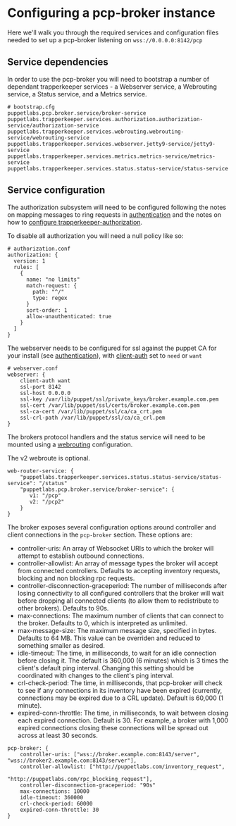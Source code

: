 # Configuring a pcp-broker instance

Here we'll walk you through the required services and configuration
files needed to set up a pcp-broker listening on `wss://0.0.0.0:8142/pcp`

## Service dependencies

In order to use the pcp-broker you will need to bootstrap a number of
dependant trapperkeeper services - a Webserver service, a Webrouting
service, a Status service, and a Metrics service.

```
# bootstrap.cfg
puppetlabs.pcp.broker.service/broker-service
puppetlabs.trapperkeeper.services.authorization.authorization-service/authorization-service
puppetlabs.trapperkeeper.services.webrouting.webrouting-service/webrouting-service
puppetlabs.trapperkeeper.services.webserver.jetty9-service/jetty9-service
puppetlabs.trapperkeeper.services.metrics.metrics-service/metrics-service
puppetlabs.trapperkeeper.services.status.status-service/status-service
```

## Service configuration


The authorization subsystem will need to be configured following the notes on
mapping messages to ring requests in [authentication](authentication.md) and
the notes on how to [configure trapperkeeper-authorization](https://github.com/puppetlabs/trapperkeeper-authorization/blob/master/doc/authorization-config.md).

To disable all authorization you will need a null policy like so:

```
# authorization.conf
authorization: {
  version: 1
  rules: [
    {
      name: "no limits"
      match-request: {
        path: "^/"
        type: regex
      }
      sort-order: 1
      allow-unauthenticated: true
    }
  ]
}
```

The webserver needs to be configured for ssl against the puppet CA for
your install (see [authentication](authentication.md)), with
[client-auth](https://github.com/puppetlabs/trapperkeeper-webserver-jetty9/blob/master/doc/jetty-config.md#client-auth)
set to `need` or `want`

```
# webserver.conf
webserver: {
    client-auth want
    ssl-port 8142
    ssl-host 0.0.0.0
    ssl-key /var/lib/puppet/ssl/private_keys/broker.example.com.pem
    ssl-cert /var/lib/puppet/ssl/certs/broker.example.com.pem
    ssl-ca-cert /var/lib/puppet/ssl/ca/ca_crt.pem
    ssl-crl-path /var/lib/puppet/ssl/ca/ca_crl.pem
}
```

The brokers protocol handlers and the status service will need to be mounted using a
[webrouting](https://github.com/puppetlabs/trapperkeeper-webserver-jetty9/blob/master/doc/webrouting-config.md)
configuration.

The v2 webroute is optional.

```
web-router-service: {
    "puppetlabs.trapperkeeper.services.status.status-service/status-service": "/status"
    "puppetlabs.pcp.broker.service/broker-service": {
       v1: "/pcp"
       v2: "/pcp2"
    }
}
```

The broker exposes several configuration options around controller and client
connections in the `pcp-broker` section. These options are:

* controller-uris: An array of Websocket URIs to which the broker will attempt
  to establish outbound connections.
* controller-allowlist: An array of message types the broker will accept from
  connected controllers. Defaults to accepting  inventory requests, blocking and non blocking rpc requests.
* controller-disconnection-graceperiod: The number of milliseconds after losing
  connectivity to all configured controllers that the broker will wait before
  dropping all connected clients (to allow them to redistribute to other
  brokers). Defaults to 90s.
* max-connections: The maximum number of clients that can connect to the
  broker. Defaults to 0, which is interpreted as unlimited.
* max-message-size: The maximum message size, specified in bytes. Defaults to 64 MB. This value can be overriden and reduced to something smaller as desired.
* idle-timeout: The time, in milliseconds, to wait for an idle connection before closing it. The default is 360,000 (6 minutes) which is 3 times the client's default ping interval. Changing this setting should be coordinated with changes to the client's ping interval.
* crl-check-period: The time, in milliseconds, that pcp-broker will check to see if any connections in its inventory have been expired (currently, connections may be expired due to a CRL update). Default is 60,000 (1 minute).
* expired-conn-throttle: The time, in milliseconds, to wait between closing each expired connection. Default is 30. For example, a broker with 1,000 expired connections closing these connections will be spread out across at least 30 seconds.
```
pcp-broker: {
    controller-uris: ["wss://broker.example.com:8143/server", "wss://broker2.example.com:8143/server"],
    controller-allowlist: ["http://puppetlabs.com/inventory_request",
                           "http://puppetlabs.com/rpc_blocking_request"],
    controller-disconnection-graceperiod: "90s"
    max-connections: 10000
    idle-timeout: 360000
    crl-check-period: 60000
    expired-conn-throttle: 30
}
```
